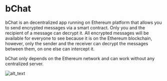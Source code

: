 # bChat
bChat is an decentralized app running on Ethereum platform that allows you to send encrypted messages via a smart contract. Only you and the recipient of a message can decrypt it. All encrypted messages will be available for everyone to see because it is on the Ethereum blockchain, however, only the sender and the receiver can decrypt the messages between them, on one else can intercept it.

bChat only depends on the Ethereum network and can work without any centralized server.

![alt_text](https://9s5jqw.sn.files.1drv.com/y4m0SL0WlqZhYdHs2ijQScLPjlkoNFPgJUXTcLViMIimS4aj4lWPuGeUlZNYM5jf_-N_xJPZnQZA9TRtkurDi20DC_dZpGq66kuXnzVQg0cfS2DUsvpvgz8JXHPCzhJ9qQ7HASjK2MvKF4ZQF1vilm4C3oiertP3olwxayu6ruR9lSi05V7-j5lqKDbslRn9T69wlf9wt95LaXtqSwLD_bq1w?width=1178&height=657&cropmode=none)
